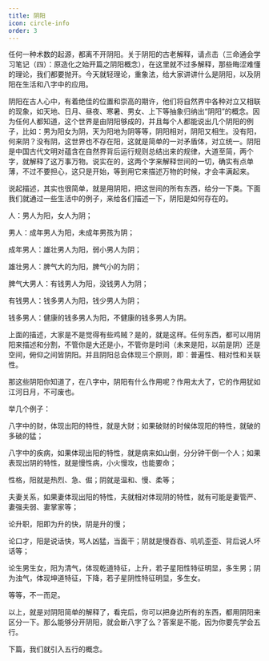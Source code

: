 ```yaml
---
title: 阴阳
icon: circle-info
order: 3
---
```



任何一种术数的起源，都离不开阴阳。关于阴阳的古老解释，请点击（三命通会学习笔记（四）：原造化之始开篇之阴阳概念），在这里就不过多解释，那些晦涩难懂的理论，我们都要抛开。今天就轻理论，重象法，给大家讲讲什么是阴阳，以及阴阳在生活和八字中的应用。

阴阳在古人心中，有着绝佳的位置和崇高的期许，他们将自然界中各种对立又相联的现象，如天地、日月、昼夜、寒暑、男女、上下等抽象归纳出“阴阳”的概念。因为任何人都知道，这个世界是由阴阳够成的，并且每个人都能说出几个阴阳的例子，比如：男为阳女为阴，天为阳地为阴等等，阴阳相对，阴阳又相生。没有阳，何来阴？没有阴，这世界也不存在阳，这就是简单的一对矛盾体，对立统一。阴阳是中国古代文明对蕴含在自然界背后运行规则总结出来的规律，大道至简，两个字，就解释了这万事万物。说实在的，这两个字来解释世间的一切，确实有点单薄，不过不要担心，这只是开始，等到用它来描述万物的时候，才会丰满起来。

说起描述，其实也很简单，就是用阴阳，把这世间的所有东西，给分一下类。下面我们就通过一些生活中的例子，来给各们描述一下，阴阳是如何存在的。

人：男人为阳，女人为阴；

男人：成年男人为阳，未成年男孩为阴；

成年男人：雄壮男人为阳，弱小男人为阴；

雄壮男人：脾气大的为阳，脾气小的为阴；

脾气大男人：有钱男人为阳，没钱男人为阴；

有钱男人：钱多男人为阳，钱少男人为阴；

钱多男人：健康的钱多男人为阳，不健康的钱多男人为阴。

上面的描述，大家是不是觉得有些鸡贼？是的，就是这样。任何东西，都可以用阴阳来描述和分割，不管你是大还是小，不管你是时间（未来是阳，以前是阴）还是空间，俯仰之间皆阴阳。并且阴阳总会体现三个原则，即：普遍性、相对性和关联性。

那这些阴阳你知道了，在八字中，阴阳有什么作用呢？作用太大了，它的作用犹如江河日月，不可废也。

举几个例子：

八字中的财，体现出阳的特性，就是大财；如果破财的时候体现阳的特性，就破的多破的猛；

八字中的疾病，如果体现出阳的特性，就是病来如山倒，分分钟干倒一个人；如果表现出阴的特性，就是慢性病，小火慢攻，也能要命；

性格，阳就是热烈、急、倔；阴就是温和、慢、柔等；

夫妻关系，如果妻体现出阳的特性，夫就相对体现阴的特性，就有可能是妻管严、妻强夫弱、妻掌家等；

论升职，阳即为升的快，阴是升的慢；

论口才，阳是说话快，骂人凶猛，当面干；阴就是慢吞吞、叽叽歪歪、背后说人坏话等；

论生男生女，阳为清气，体现乾道特征，上升，若子星阳性特征明显，多生男；阴为浊气，体现坤道特征，下降，若子星阴性特征明显，多生女。

等等，不一而足。

以上，就是对阴阳简单的解释了，看完后，你可以把身边所有的东西，都用阴阳来区分一下。那么能够分开阴阳，就会断八字了么？答案是不能，因为你要先学会五行。

下篇，我们就引入五行的概念。

